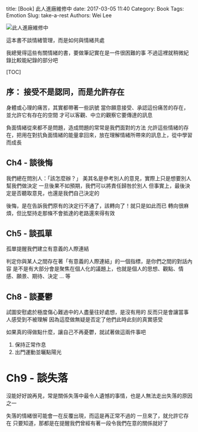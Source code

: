 title: [Book] 此人進廠維修中
date: 2017-03-05 11:40
Category: Book
Tags: Emotion
Slug: take-a-rest
Authors: Wei Lee

![此人進廠維修中](/images/books/M5ZXQkh.jpg)

這本書不談情緒管理，而是如何與情緒共處

我總覺得這些有關情緒的書，要做筆記實在是一件很困難的事
不過這裡就稍微紀錄比較能紀錄的部分吧

<!--more-->

[TOC]

## 序： 接受不是認同，而是允許存在

身體或心理的痛苦，其實都帶著一些訊號
當你願意接受、承認這份痛苦的存在，並允許它有存在的空間
才可以客觀、中立的觀察它要傳達的訊息

負面情緒從來都不是問題，造成問題的常常是我們面對的方法
允許這些情緒的存在，把用在對抗負面情緒的能量拿回來，放在理解情緒所帶來的訊息上，從中學習而成長

## Ch4 - 談後悔
我們總在問別人：「該怎麼辦？」
美其名是參考別人的意見，實際上只是想要別人幫我們做決定
一旦後果不如預期，我們可以將責任歸咎於別人
但事實上，最後決定是否聽取意見，也還是我們自己決定的

後悔，是在告訴我們原有的決定行不通了，該轉向了！就只是如此而已
轉向很麻煩，但比堅持走那條不會抵達的老路還來得有效

## Ch5 - 談孤單

孤單提醒我們建立有意義的人際連結

判定你與某人之間存在著「有意義的人際連結」的一個指標，是你們之間的對話內容
是不是有大部分會是聚焦在個人化的議題上，也就是個人的思想、觀點、情感、願景、期待、決定 ... 等

## Ch8 - 談憂鬱

試圖安慰處於極度傷心難過中的人盡量往好處想，是沒有用的
反而只是會讓當事人感受到不被理解
因為這麼做無疑是否定了他們此時此刻的真實感受

如果真的得做點什麼，讓自己不再憂鬱，就試著做這兩件事吧

1. 保持正常作息
2. 出門運動並曬點陽光

# Ch9 - 談失落

沒能好好說再見，常是關係失落中最令人遺憾的事情，也是人無法走出失落的原因之一

失落的情緒很可能會一在反覆出現，而這是再正常不過的
一旦來了，就允許它存在
只要知道，那都是在提醒我們曾經有著一段令我們在意的關係就好了
